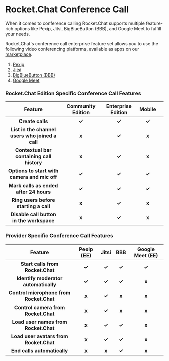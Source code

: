 # Rocket.Chat Conference Call

When it comes to conference calling Rocket.Chat supports multiple feature-rich options like Pexip, Jitsi, BigBlueButton (BBB), and Google Meet to fulfill your needs.

Rocket.Chat's conference call enterprise feature set allows you to use the following video conferencing platforms, available as apps on our [marketplace](https://rocket.chat/marketplace).

1. [Pexip](conference-call-admin-guide/pexip-app.md)
2. [Jitsi](conference-call-admin-guide/jitsi-app.md)
3. [BigBlueButton (BBB)](conference-call-admin-guide/bigbluebutton-bbb-app.md)
4. [Google Meet](conference-call-admin-guide/google-meet-app.md)

### **Rocket.Chat Edition Specific** Conference Call **Features**

|                     Feature                     | Community Edition | Enterprise Edition | Mobile |   |
| :---------------------------------------------: | :---------------: | :----------------: | :----: | - |
|                 **Create calls**                |       **✓**       |        **✓**       |  **✓** |   |
| **List in the channel users who joined a call** |       **x**       |        **✓**       |  **x** |   |
|    **Contextual bar containing call history**   |       **x**       |        **✓**       |  **x** |   |
|   **Options to start with camera and mic off**  |       **✓**       |        **✓**       |  **✓** |   |
|      **Mark calls as ended after 24 hours**     |       **✓**       |        **✓**       |  **✓** |   |
|      **Ring users before starting a call**      |       **x**       |        **✓**       |  **x** |   |
|     **Disable call button in the workspace**    |       **x**       |        **✓**       |  **x** |   |

### **Provider Specific** Conference Call **Features**

|                 Feature                 | Pexip (EE) | Jitsi |  BBB  | Google Meet (EE) |
| :-------------------------------------: | :--------: | :---: | :---: | :--------------: |
|     **Start calls from Rocket.Chat**    |    **✓**   | **✓** | **✓** |       **✓**      |
|   **Identify moderator automatically**  |    **✓**   | **✓** | **✓** |       **x**      |
| **Control microphone from Rocket.Chat** |    **x**   | **✓** | **x** |       **x**      |
|   **Control camera from Rocket.Chat**   |    **x**   | **✓** | **x** |       **x**      |
|   **Load user names from Rocket.Chat**  |    **x**   | **✓** | **✓** |       **x**      |
|  **Load user avatars from Rocket.Chat** |    **x**   | **✓** | **✓** |       **x**      |
|       **End calls automatically**       |    **x**   | **x** | **✓** |       **x**      |
